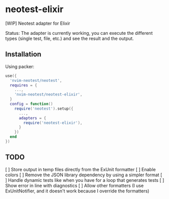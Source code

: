 # neotest-elixir

[WIP] Neotest adapter for Elixir

Status: The adapter is currently working, you can execute the different types (single test, file, etc.) and see the result and the output.

## Installation

Using packer:

```lua
use({
  'nvim-neotest/neotest',
  requires = {
    ...,
    'nvim-neotest/neotest-elixir',
  }
  config = function()
    require('neotest').setup({
      ...,
      adapters = {
        require('neotest-elixir'),
      }
    })
  end
})
```

## TODO

[ ] Store output in temp files directly from the ExUnit formatter
[ ] Enable colors
[ ] Remove the JSON library dependency by using a simpler format
[ ] Handle dynamic tests like when you have for a loop that generates tests
[ ] Show error in line with diagnostics
[ ] Allow other formatters (I use ExUnitNotifier, and it doesn't work because I override the formatters)

